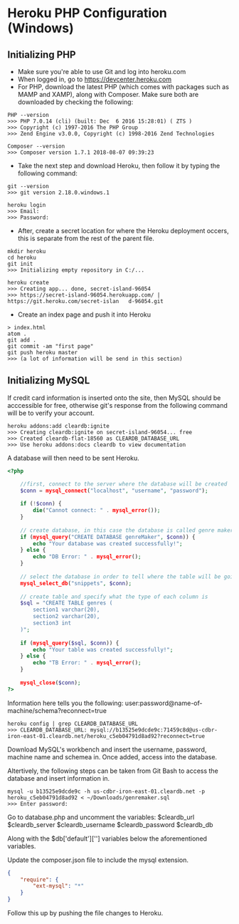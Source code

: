 # Heroku PHP Configuration (Windows)

## Initializing PHP
- Make sure you're able to use Git and log into heroku.com
- When logged in, go to https://devcenter.heroku.com 
- For PHP, download the latest PHP (which comes with packages such as MAMP and XAMP), along with Composer. Make sure both are downloaded by checking the following:
```
PHP --version
>>> PHP 7.0.14 (cli) (built: Dec  6 2016 15:28:01) ( ZTS )
>>> Copyright (c) 1997-2016 The PHP Group
>>> Zend Engine v3.0.0, Copyright (c) 1998-2016 Zend Technologies

Composer --version
>>> Composer version 1.7.1 2018-08-07 09:39:23
```
- Take the next step and download Heroku, then follow it by typing the following command:
```
git --version
>>> git version 2.18.0.windows.1

heroku login
>>> Email:
>>> Password:
```
- After, create a secret location for where the Heroku deployment occers, this is separate from the rest of the parent file.
```
mkdir heroku
cd heroku
git init
>>> Initializing empty repository in C:/...

heroku create
>>> Creating app... done, secret-island-96054
>>> https://secret-island-96054.herokuapp.com/ | https://git.heroku.com/secret-islan   d-96054.git
```

- Create an index page and push it into Heroku
```
> index.html
atom .
git add .
git commit -am "first page"
git push heroku master
>>> (a lot of information will be send in this section)
```

## Initializing MySQL

If credit card information is inserted onto the site, then MySQL should be acccessible for free, otherwise git's response from the following command will be to verify your account.
```
heroku addons:add cleardb:ignite
>>> Creating cleardb:ignite on secret-island-96054... free
>>> Created cleardb-flat-18560 as CLEARDB_DATABASE_URL
>>> Use heroku addons:docs cleardb to view documentation
```

A database will then need to be sent Heroku.

```php
<?php

	//first, connect to the server where the database will be created
	$conn = mysql_connect("localhost", "username", "password");
	
	if (!$conn) {
		die("Cannot connect: " . mysql_error());
	}
	
	// create database, in this case the database is called genre maker
	if (mysql_query("CREATE DATABASE genreMaker", $conn)) {
		echo "Your database was created successfully!";
	} else {
		echo "DB Error: " . mysql_error();
	}
	
	// select the database in order to tell where the table will be going
	mysql_select_db("snippets", $conn);
	
	// create table and specify what the type of each column is
	$sql = "CREATE TABLE genres (
		section1 varchar(20),
		section2 varchar(20),
		section3 int
	)";
	
	if (mysql_query($sql, $conn)) {
		echo "Your table was created successfully!";
	} else {
		echo "TB Error: " . mysql_error();
	}
	
	mysql_close($conn);
?>
```

Information here tells you the following: user:password@name-of-machine/schema?reconnect=true

```
heroku config | grep CLEARDB_DATABASE_URL
>>> CLEARDB_DATABASE_URL: mysql://b13525e9dcde9c:71459c8d@us-cdbr-iron-east-01.cleardb.net/heroku_c5eb04791d8ad92?reconnect=true
```

Download MySQL's workbench and insert the username, password, machine name and schemea in. Once added, access into the database.

Altertively, the following steps can be taken from Git Bash to access the database and insert information in.

```
mysql -u b13525e9dcde9c -h us-cdbr-iron-east-01.cleardb.net -p heroku_c5eb04791d8ad92 < ~/Downloads/genremaker.sql
>>> Enter password: 
```

Go to database.php and uncomment the variables: 
$cleardb_url
$cleardb_server
$cleardb_username
$cleardb_password
$cleardb_db

Along with the $db['default'][''] variables below the aforementioned variables.

Update the composer.json file to include the mysql extension.

```json
{
	"require": {
		"ext-mysql": "*"
	}
}
```

Follow this up by pushing the file changes to Heroku.